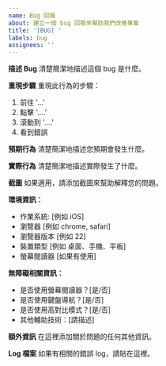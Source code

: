 ```yaml
---
name: Bug 回報
about: 建立一個 bug 回報來幫助我們改善專案
title: '[BUG] '
labels: bug
assignees: ''
---
```


**描述 Bug**
清楚簡潔地描述這個 bug 是什麼。

**重現步驟**
重現此行為的步驟：
1. 前往 '...'
2. 點擊 '....'
3. 滾動到 '....'
4. 看到錯誤

**預期行為**
清楚簡潔地描述您預期會發生什麼。

**實際行為**
清楚簡潔地描述實際發生了什麼。

**截圖**
如果適用，請添加截圖來幫助解釋您的問題。

**環境資訊：**
 - 作業系統: [例如 iOS]
 - 瀏覽器 [例如 chrome, safari]
 - 瀏覽器版本 [例如 22]
 - 裝置類型 [例如 桌面、手機、平板]
 - 螢幕閱讀器 [如果有使用]

**無障礙相關資訊：**
 - 是否使用螢幕閱讀器？[是/否]
 - 是否使用鍵盤導航？[是/否]
 - 是否使用高對比模式？[是/否]
 - 其他輔助技術：[請描述]

**額外資訊**
在這裡添加關於問題的任何其他資訊。

**Log 檔案**
如果有相關的錯誤 log，請貼在這裡。
